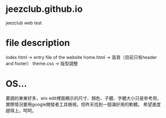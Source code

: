 # jeezclub.github.io
jeezclub web test
# file description
index.html -> entry file of the website
home.html -> 首頁（目前只有header and footer）
theme.css -> 版型調整
# OS...
要調的東東好多，wix edit裡面顯示的尺寸、顏色、子體、字體大小只是參考用，實際情況要用google開發者工具檢視，但昨天找到一個滿好用的軟體。
希望進度趕得上。呵呵。

